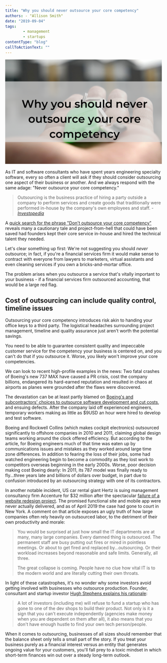 ```yaml
---
title: "Why you should never outsource your core competency"
authors: - "Allison Smith"
date: "2019-09-04"
tags:
        - management
        - startups
contentType: "blog"
callToActionText: ""
---
```


![never-outsource-core-competency](never-outsource-core-competency.png)



As IT and software consultants who have spent years engineering specialty software, every so often a client will ask if they should consider outsourcing one aspect of their business or another. And we always respond with the same adage: "Never outsource your core competency."

<!-- end excerpt -->

> Outsourcing is the business practice of hiring a party outside a company to perform services and create goods that traditionally were performed in-house by the company's own employees and staff.  - [*Investopedia*](https://www.investopedia.com/terms/o/outsourcing.asp)

A [quick search for the phrase "Don't outsource your core competency"](https://duckduckgo.com/?q=Don%27t+outsource+your+core+competency&t=h_&ia=web) reveals many a cautionary tale and project-from-hell that could have been saved had founders kept their core service in-house and hired the technical talent they needed. 

Let's clear something up first: We're not suggesting you should *never* outsource; in fact, if you're a financial services firm it would make sense to contract with everyone from lawyers to marketers, virtual assistants and even cleaning services if you own a bricks-and-mortar office.

The problem arises when you outsource a service that's vitally important to your business - if a financial services firm outsourced accounting, that would be a large red flag. 

## Cost of outsourcing can include quality control, timeline issues

Outsourcing your core competency introduces risk akin to handing your office keys to a third party. The logistical headaches surrounding project management, timeline and quality assurance just aren't worth the potential savings.

You need to be able to guarantee consistent quality and impeccable customer service for the competency your business is centered on, and you can't do that if you outsource it. Worse, you likely won't improve your core competencies. 

We can look to recent high-profile examples in the news: Two fatal crashes of Boeing's new 737 MAX have caused a PR crisis, cost the company billions, endangered its hard-earned reputation and resulted in chaos at airports as planes were grounded after the flaws were discovered. 

The devastation can be at least partly blamed on [Boeing's and subcontractors' choices to outsource software development and cut costs](https://www.theage.com.au/business/companies/boeing-s-737-max-software-outsourced-to-12-80-an-hour-engineers-20190629-p522h4.html), and ensuing defects. After the company laid off experienced engineers, temporary workers making as little as $9USD an hour were hired to develop and test software.

Boeing and Rockwell Collins (which makes cockpit electronics) outsourced significantly to offshore companies in 2010 and 2011, claiming global design teams working around the clock offered efficiency. But according to the article, for Boeing engineers much of that time was eaten up by communications issues and mistakes as they worked around large time zone differences. In addition to fearing the loss of their jobs, some had watched engineering begin to become a commodity as they lost work to competitors overseas beginning in the early 2000s. Worse, poor decision making cost Boeing dearly: In 2011, its 787 model was finally ready to fly...three years late and billions of dollars over budget, in part due to confusion introduced by an outsourcing strategy with one of its contractors.

In another notable incident, US car rental giant Hertz is suing management consultancy firm Accenture for $32 million after the spectacular [failure of a website redesign project](https://www.theregister.co.uk/2019/04/23/hertz_accenture_lawsuit/). The promised functional site and mobile app were  never actually delivered, and as of April 2019 the case had gone to court in New York. A comment on that article exposes an ugly truth of how large companies often rely heavily on outsourced labor, to the detriment of their own productivity and morale:

> You would be surprised at just how small the IT departments are at many, many large companies. Every damned thing is outsourced. The permanent staff are busy putting out fires or mired in pointless meetings. Or about to get fired and replaced by...outsourcing. Or their workload increases beyond reasonable and safe limits. Generally, all three.
>
> The great collapse is coming. People have no clue how vital IT is to the modern world and are literally cutting their own throats.

In light of these catastrophes, it's no wonder why some investors avoid getting involved with businesses who outsource production. Founder, consultant and startup investor [Hugh Stephens explains his rationale](https://hughstephens.com/2017/08/never-outsource-core-competencies/): 

> A lot of investors (including me) will refuse to fund a startup who has gone to one of the dev shops to build their product. Not only is it a sign that you can't execute independently (agencies make money when you are dependent on them after all), it also means that you don't have enough hustle to find your own tech person/people.

When it comes to outsourcing, businesses of all sizes should remember that the balance sheet only tells a small part of the story. If you treat your business purely as a financial interest versus an entity that generates ongoing value for your customers, you'll fall prey to a toxic mindset in which short-term finances win out over a steady long-term outlook.